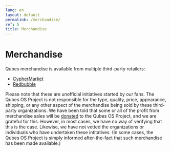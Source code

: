 ```yaml
---
lang: en
layout: default
permalink: /merchandise/
ref: 5
title: Merchandise
---
```


# Merchandise

Qubes merchandise is available from multiple third-party retailers:

 - [CypherMarket]
 - [Redbubble]

Please note that these are unofficial initiatives started by our fans.
The Qubes OS Project is not responsible for the type, quality, price, appearance, shipping, or any other aspect of the merchandise being sold by these third-party organizations.
We have been told that some or all of the profit from merchandise sales will be [donated] to the Qubes OS Project, and we are grateful for this.
However, in most cases, we have no way of verifying that this is the case.
Likewise, we have not vetted the organizations or individuals who have undertaken these intitatives.
(In some cases, the Qubes OS Project is simply informed after-the-fact that such merchandise has been made available.)


[CypherMarket]: https://cyphermarket.com/product-tag/qubes/
[Redbubble]: https://www.redbubble.com/people/verifiablelist/works/41211269-qubes-os
[donated]: /donate/
